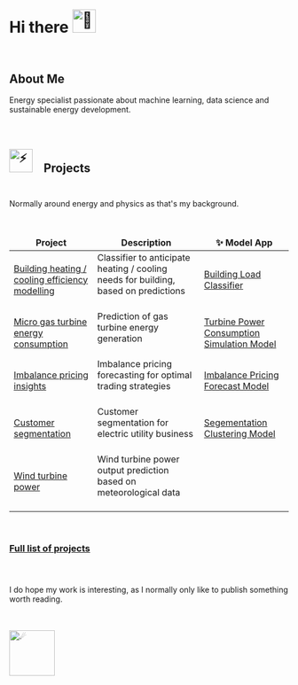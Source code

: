 # Hi there <img src="https://fonts.gstatic.com/s/e/notoemoji/latest/1f44b/512.gif" alt="👋" width="42" height="42" style="margin: 0px 15px 0px 0px;"><br><br>

## About Me

Energy specialist passionate about machine learning, data science and sustainable energy development.<br><br><br>

## <img src="https://fonts.gstatic.com/s/e/notoemoji/latest/26a1/512.gif" alt="⚡" width="42" height="42" style="margin: 0px 15px 0px 0px;"> Projects<br><br>

Normally around energy and physics as that's my background.<br><br><br>

<table>
  <thead align="center">
    <tr border: none;>
      <td><b>Project</b></td>
      <td><b>Description</b></td>
    <td><b>✨ Model App</b></td>
    </tr>
  </thead>
  <tbody>
    <tr>
       <td><a href="https://github.com/JeffM-Code/PortfolioWork/tree/main/ML/BuildingEnergyEfficiency">Building heating / cooling efficiency modelling<a></td>
       <td>Classifier to anticipate heating / cooling needs for building, based on predictions<br><br></td>
       </td>
       <td><a href="https://github.com/JeffM-Code/BuildingLoadClassifier">Building Load Classifier
</a></td>
    </tr>
    <tr>
    <td><a href="https://github.com/JeffM-Code/PortfolioWork/tree/main/ML/GasTurbineConsumption">Micro gas turbine energy consumption</a></td>
    <td>Prediction of gas turbine energy generation<br><br></td>
    </td>
    <td><a href="https://github.com/JeffM-Code/TurbinePowerConsumptionSimulationModel">Turbine Power Consumption Simulation Model</a></td>
    </tr>
        <td><a href="https://github.com/JeffM-Code/PortfolioWork/tree/main/ML/ImbalancePricing">Imbalance pricing insights</td>
    <td>Imbalance pricing forecasting for optimal trading strategies<br><br></td>
    </td>
    <td><a href="https://github.com/JeffM-Code/ImbalancePricingForecastModel">
Imbalance Pricing Forecast Model
</a></td>
    </tr>
        <td><a href="https://github.com/JeffM-Code/PortfolioWork/tree/main/ML/CustomerSegmentation">Customer segmentation</a></td>
    <td>Customer segmentation for electric utility business<br><br></td>
    </td>
    <td><a href="https://github.com/JeffM-Code/SegementationClusteringModel">Segementation Clustering Model</a></td>
    </tr>
        <td><a href="https://github.com/JeffM-Code/PortfolioWork/tree/main/ML/WindTurbinePower">Wind turbine power</a></td>
    <td>Wind turbine power output prediction based on meteorological data<br><br></td>
    </td>
    </tr>
      </tbody>
</table>

<br>

### [Full list of projects](https://github.com/JeffM-Code/PortfolioWork)<br><br><br>

I do hope my work is interesting, as I normally only like to publish something worth reading.<br><br><br>

<img src="https://fonts.gstatic.com/s/e/notoemoji/latest/2604_fe0f/512.gif" alt="☄" width="82" height="82">
